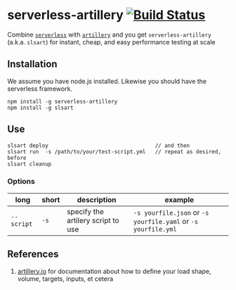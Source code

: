 # serverless-artillery [![Build Status](https://travis-ci.org/Nordstrom/serverless-artillery.svg)](https://travis-ci.org/Nordstrom/serverless-artillery)
Combine [`serverless`](http://serverless.com) with [`artillery`](http://artillery.io) and you get `serverless-artillery` (a.k.a. `slsart`) for instant, cheap, and easy performance testing at scale

## Installation
We assume you have node.js installed.  Likewise you should have the serverless framework.

```
npm install -g serverless-artillery
npm install -g slsart
```

## Use

```
slsart deploy                                  // and then
slsart run  -s /path/to/your/test-script.yml   // repeat as desired, before
slsart cleanup
```

### Options

long | short | description | example
---- | ----- | ----------- | -------
`--script` | `-s` | specify the artilery script to use | `-s yourfile.json` or `-s yourfile.yaml` or `-s yourfile.yml`

## References
1. [artillery.io](http://artillery.io) for documentation about how to define your load shape, volume, targets, inputs, et cetera
